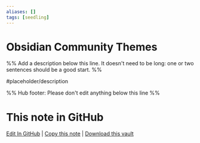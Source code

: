 ```yaml
---
aliases: []
tags: [seedling]
---
```


# Obsidian Community Themes

%% Add a description below this line. It doesn't need to be long: one or two sentences should be a good start. %%

#placeholder/description

%% Hub footer: Please don't edit anything below this line %%

# This note in GitHub

<span class="git-footer">[Edit In GitHub](https://github.dev/obsidian-community/obsidian-hub/blob/main/05%20-%20Concepts/Obsidian%20community%20themes.md "git-hub-edit-note") | [Copy this note](https://raw.githubusercontent.com/obsidian-community/obsidian-hub/main/05%20-%20Concepts/Obsidian%20community%20themes.md "git-hub-copy-note") | [Download this vault](https://github.com/obsidian-community/obsidian-hub/archive/refs/heads/main.zip "git-hub-download-vault") </span>
